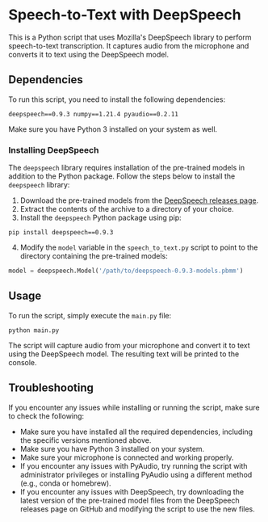 
# Speech-to-Text with DeepSpeech

This is a Python script that uses Mozilla's DeepSpeech library to perform speech-to-text transcription. It captures audio from the microphone and converts it to text using the DeepSpeech model.

## Dependencies

To run this script, you need to install the following dependencies:

`deepspeech==0.9.3
numpy==1.21.4
pyaudio==0.2.11` 

Make sure you have Python 3 installed on your system as well.

### Installing DeepSpeech

The `deepspeech` library requires installation of the pre-trained models in addition to the Python package. Follow the steps below to install the `deepspeech` library:

1.  Download the pre-trained models from the [DeepSpeech releases page](https://github.com/mozilla/DeepSpeech/releases/tag/v0.9.3).
2.  Extract the contents of the archive to a directory of your choice.
3.  Install the `deepspeech` Python package using pip:

`pip install deepspeech==0.9.3` 

4.  Modify the `model` variable in the `speech_to_text.py` script to point to the directory containing the pre-trained models:

```python
model = deepspeech.Model('/path/to/deepspeech-0.9.3-models.pbmm')
```

## Usage

To run the script, simply execute the `main.py` file:

`python main.py` 

The script will capture audio from your microphone and convert it to text using the DeepSpeech model. The resulting text will be printed to the console.

## Troubleshooting

If you encounter any issues while installing or running the script, make sure to check the following:

-   Make sure you have installed all the required dependencies, including the specific versions mentioned above.
-   Make sure you have Python 3 installed on your system.
-   Make sure your microphone is connected and working properly.
-   If you encounter any issues with PyAudio, try running the script with administrator privileges or installing PyAudio using a different method (e.g., conda or homebrew).
-   If you encounter any issues with DeepSpeech, try downloading the latest version of the pre-trained model files from the DeepSpeech releases page on GitHub and modifying the script to use the new files.
